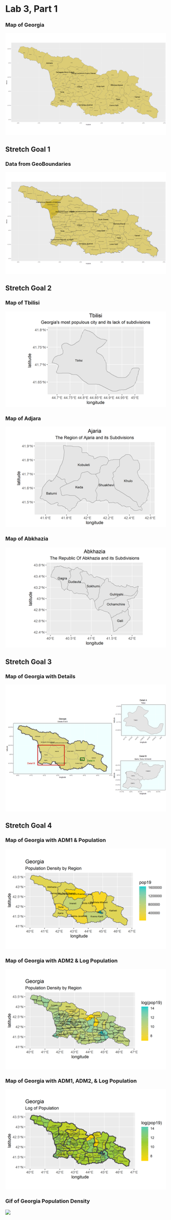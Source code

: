 # Lab 3, Part 1

### Map of Georgia
![](gggeorgia.png)

## Stretch Goal 1
### Data from GeoBoundaries
![](geogeorgia.png)

## Stretch Goal 2
### Map of Tbilisi
![](tbilisi.png)

### Map of Adjara
![](ajaria.png)

### Map of Abkhazia
![](abkhazia.png)

## Stretch Goal 3
### Map of Georgia with Details
![](geodetail.png)

## Stretch Goal 4
### Map of Georgia with ADM1 & Population
![](ggeo_pop19.png)

### Map of Georgia with ADM2 & Log Population
![](2geo_pop19.png)

### Map of Georgia with ADM1, ADM2, & Log Population
![](loggeo.png)

### Gif of Georgia Population Density
![](georgia1adms.gif)
